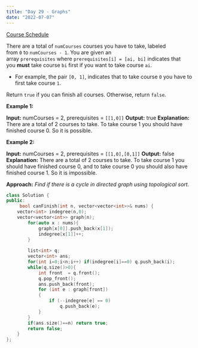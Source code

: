 ```yaml
---
title: "Day 29 - Graphs"
date: "2022-07-07"
---
```


[Course Schedule](https://leetcode.com/problems/course-schedule/)

There are a total of `numCourses` courses you have to take, labeled from `0` to `numCourses - 1`. You are given an array `prerequisites` where `prerequisites[i] = [ai, bi]` indicates that you **must** take course `bi` first if you want to take course `ai`.

-   For example, the pair `[0, 1]`, indicates that to take course `0` you have to first take course `1`.

Return `true` if you can finish all courses. Otherwise, return `false`.

**Example 1:**

**Input:** numCourses = 2, prerequisites = `[[1,0]]`
**Output:** true
**Explanation:** There are a total of 2 courses to take. 
To take course 1 you should have finished course 0. So it is possible.

**Example 2:**

**Input:** numCourses = 2, prerequisites = `[[1,0],[0,1]]`
**Output:** false
**Explanation:** There are a total of 2 courses to take. 
To take course 1 you should have finished course 0, and to take course 0 you should also have finished course 1. So it is impossible.

**Approach:** *Find if there is a cycle in directed graph using topological sort.*

```cpp
class Solution {
public:
     bool canFinish(int n, vector<vector<int>>& nums) {
    vector<int> indegree(n,0);
    vector<vector<int>> graph(n);
        for(auto x : nums){
            graph[x[0]].push_back(x[1]);
            indegree[x[1]]++;
        }
         
        list<int> q;
        vector<int> ans;
        for(int i=0;i<n;i++) if(indegree[i]==0) q.push_back(i);
        while(q.size()>0){
            int front  = q.front();
            q.pop_front();
            ans.push_back(front);
            for (int e : graph[front])
            {
                if (--indegree[e] == 0)
                    q.push_back(e);
            }
        }
        if(ans.size()==n) return true;
        return false;
    }
};
```
